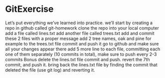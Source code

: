 # GitExercise
Let’s put everything we’ve learned into practice.
we’ll start by creating a repo in github called git-homework
clone the repo into your local computer
add a file called lines.txt
add another file called trees.txt
add and commit these 2 files with a proper message
add 2 tree names, oak and pine for example to the trees.txt file
commit and push it
go to github and make sure all your changes appear there
add 5 more line to each file, committing each one of them separately (10 commits in total), make sure to push every 2-3 commits
Bonus
delete the lines.txt file commit and push.
revert the 7th commit, and push it.
bring back the lines.txt file by finding the commit that deleted the file (use git log) and reverting it.
